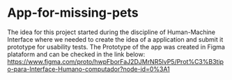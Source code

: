 # App-for-missing-pets
The idea for this project started during the discipline of Human-Machine Interface where we needed to create the idea of a application and submit it prototype for usability tests. 
The Prototype of the app was created in Figma plataform and can be checked in the link below:
  https://www.figma.com/proto/hwpFborFaJ2DJMrNR5lvP5/Prot%C3%B3tipo-para-Interface-Humano-computador?node-id=0%3A1
